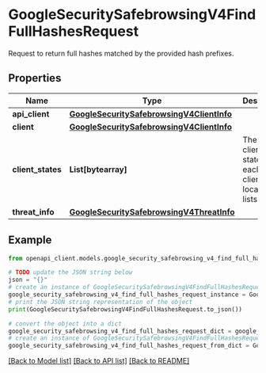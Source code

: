 # GoogleSecuritySafebrowsingV4FindFullHashesRequest

Request to return full hashes matched by the provided hash prefixes.

## Properties

Name | Type | Description | Notes
------------ | ------------- | ------------- | -------------
**api_client** | [**GoogleSecuritySafebrowsingV4ClientInfo**](GoogleSecuritySafebrowsingV4ClientInfo.md) |  | [optional] 
**client** | [**GoogleSecuritySafebrowsingV4ClientInfo**](GoogleSecuritySafebrowsingV4ClientInfo.md) |  | [optional] 
**client_states** | **List[bytearray]** | The current client states for each of the client&#39;s local threat lists. | [optional] 
**threat_info** | [**GoogleSecuritySafebrowsingV4ThreatInfo**](GoogleSecuritySafebrowsingV4ThreatInfo.md) |  | [optional] 

## Example

```python
from openapi_client.models.google_security_safebrowsing_v4_find_full_hashes_request import GoogleSecuritySafebrowsingV4FindFullHashesRequest

# TODO update the JSON string below
json = "{}"
# create an instance of GoogleSecuritySafebrowsingV4FindFullHashesRequest from a JSON string
google_security_safebrowsing_v4_find_full_hashes_request_instance = GoogleSecuritySafebrowsingV4FindFullHashesRequest.from_json(json)
# print the JSON string representation of the object
print(GoogleSecuritySafebrowsingV4FindFullHashesRequest.to_json())

# convert the object into a dict
google_security_safebrowsing_v4_find_full_hashes_request_dict = google_security_safebrowsing_v4_find_full_hashes_request_instance.to_dict()
# create an instance of GoogleSecuritySafebrowsingV4FindFullHashesRequest from a dict
google_security_safebrowsing_v4_find_full_hashes_request_from_dict = GoogleSecuritySafebrowsingV4FindFullHashesRequest.from_dict(google_security_safebrowsing_v4_find_full_hashes_request_dict)
```
[[Back to Model list]](../README.md#documentation-for-models) [[Back to API list]](../README.md#documentation-for-api-endpoints) [[Back to README]](../README.md)


